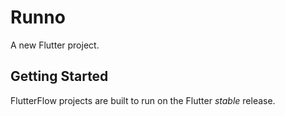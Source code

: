 # Runno

A new Flutter project.

## Getting Started

FlutterFlow projects are built to run on the Flutter _stable_ release.
